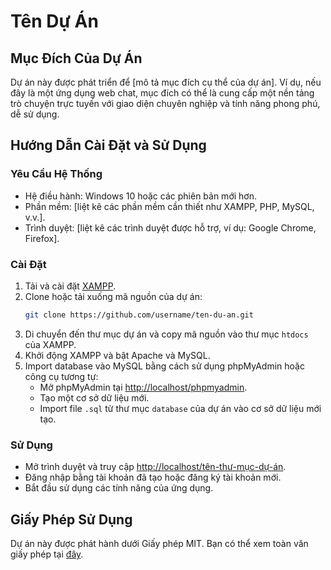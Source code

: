 # Tên Dự Án

## Mục Đích Của Dự Án
Dự án này được phát triển để [mô tả mục đích cụ thể của dự án]. Ví dụ, nếu đây là một ứng dụng web chat, mục đích có thể là cung cấp một nền tảng trò chuyện trực tuyến với giao diện chuyên nghiệp và tính năng phong phú, dễ sử dụng.

## Hướng Dẫn Cài Đặt và Sử Dụng

### Yêu Cầu Hệ Thống
- Hệ điều hành: Windows 10 hoặc các phiên bản mới hơn.
- Phần mềm: [liệt kê các phần mềm cần thiết như XAMPP, PHP, MySQL, v.v.].
- Trình duyệt: [liệt kê các trình duyệt được hỗ trợ, ví dụ: Google Chrome, Firefox].

### Cài Đặt
1. Tải và cài đặt [XAMPP](https://www.apachefriends.org/index.html).
2. Clone hoặc tải xuống mã nguồn của dự án:
    ```bash
    git clone https://github.com/username/ten-du-an.git
    ```
3. Di chuyển đến thư mục dự án và copy mã nguồn vào thư mục `htdocs` của XAMPP.
4. Khởi động XAMPP và bật Apache và MySQL.
5. Import database vào MySQL bằng cách sử dụng phpMyAdmin hoặc công cụ tương tự:
    - Mở phpMyAdmin tại [http://localhost/phpmyadmin](http://localhost/phpmyadmin).
    - Tạo một cơ sở dữ liệu mới.
    - Import file `.sql` từ thư mục `database` của dự án vào cơ sở dữ liệu mới tạo.

### Sử Dụng
- Mở trình duyệt và truy cập [http://localhost/tên-thư-mục-dự-án](http://localhost/tên-thư-mục-dự-án).
- Đăng nhập bằng tài khoản đã tạo hoặc đăng ký tài khoản mới.
- Bắt đầu sử dụng các tính năng của ứng dụng.

## Giấy Phép Sử Dụng
Dự án này được phát hành dưới Giấy phép MIT. Bạn có thể xem toàn văn giấy phép tại [đây](https://opensource.org/licenses/MIT).

